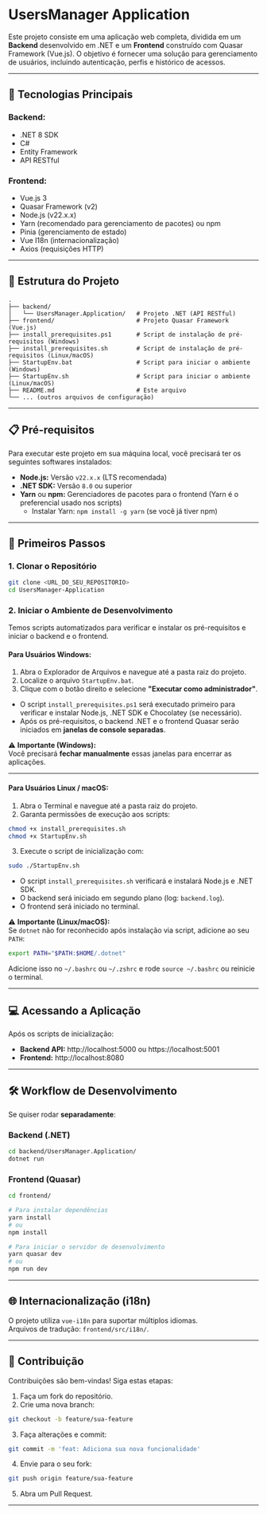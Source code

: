 
# UsersManager Application

Este projeto consiste em uma aplicação web completa, dividida em um **Backend** desenvolvido em .NET e um **Frontend** construído com Quasar Framework (Vue.js). O objetivo é fornecer uma solução para gerenciamento de usuários, incluindo autenticação, perfis e histórico de acessos.

---

## 🚀 Tecnologias Principais

### Backend:
- .NET 8 SDK  
- C#  
- Entity Framework  
- API RESTful  

### Frontend:
- Vue.js 3  
- Quasar Framework (v2)  
- Node.js (v22.x.x)  
- Yarn (recomendado para gerenciamento de pacotes) ou npm  
- Pinia (gerenciamento de estado)  
- Vue I18n (internacionalização)  
- Axios (requisições HTTP)  

---

## 📂 Estrutura do Projeto

```
.
├── backend/
│   └── UsersManager.Application/   # Projeto .NET (API RESTful)
├── frontend/                       # Projeto Quasar Framework (Vue.js)
├── install_prerequisites.ps1       # Script de instalação de pré-requisitos (Windows)
├── install_prerequisites.sh        # Script de instalação de pré-requisitos (Linux/macOS)
├── StartupEnv.bat                  # Script para iniciar o ambiente (Windows)
├── StartupEnv.sh                   # Script para iniciar o ambiente (Linux/macOS)
├── README.md                       # Este arquivo
└── ... (outros arquivos de configuração)
```

---

## 📋 Pré-requisitos

Para executar este projeto em sua máquina local, você precisará ter os seguintes softwares instalados:

- **Node.js:** Versão `v22.x.x` (LTS recomendada)
- **.NET SDK:** Versão `8.0` ou superior
- **Yarn** ou **npm:** Gerenciadores de pacotes para o frontend (Yarn é o preferencial usado nos scripts)  
    - Instalar Yarn: `npm install -g yarn` (se você já tiver npm)

---

## 🚀 Primeiros Passos

### 1. Clonar o Repositório

```bash
git clone <URL_DO_SEU_REPOSITORIO>
cd UsersManager-Application
```

### 2. Iniciar o Ambiente de Desenvolvimento

Temos scripts automatizados para verificar e instalar os pré-requisitos e iniciar o backend e o frontend.

#### Para Usuários **Windows**:

1. Abra o Explorador de Arquivos e navegue até a pasta raiz do projeto.  
2. Localize o arquivo `StartupEnv.bat`.  
3. Clique com o botão direito e selecione **"Executar como administrador"**.  

- O script `install_prerequisites.ps1` será executado primeiro para verificar e instalar Node.js, .NET SDK e Chocolatey (se necessário).  
- Após os pré-requisitos, o backend .NET e o frontend Quasar serão iniciados em **janelas de console separadas**.

⚠️ **Importante (Windows):**  
Você precisará **fechar manualmente** essas janelas para encerrar as aplicações.

---

#### Para Usuários **Linux / macOS**:

1. Abra o Terminal e navegue até a pasta raiz do projeto.  
2. Garanta permissões de execução aos scripts:

```bash
chmod +x install_prerequisites.sh
chmod +x StartupEnv.sh
```

3. Execute o script de inicialização com:

```bash
sudo ./StartupEnv.sh
```

- O script `install_prerequisites.sh` verificará e instalará Node.js e .NET SDK.  
- O backend será iniciado em segundo plano (log: `backend.log`).  
- O frontend será iniciado no terminal.

⚠️ **Importante (Linux/macOS):**  
Se `dotnet` não for reconhecido após instalação via script, adicione ao seu `PATH`:

```bash
export PATH="$PATH:$HOME/.dotnet"
```

Adicione isso no `~/.bashrc` ou `~/.zshrc` e rode `source ~/.bashrc` ou reinicie o terminal.

---

## 💻 Acessando a Aplicação

Após os scripts de inicialização:

- **Backend API:** http://localhost:5000 ou https://localhost:5001  
- **Frontend:** http://localhost:8080  

---

## 🛠️ Workflow de Desenvolvimento

Se quiser rodar **separadamente**:

### Backend (.NET)

```bash
cd backend/UsersManager.Application/
dotnet run
```

### Frontend (Quasar)

```bash
cd frontend/

# Para instalar dependências
yarn install
# ou
npm install

# Para iniciar o servidor de desenvolvimento
yarn quasar dev
# ou
npm run dev
```

---

## 🌐 Internacionalização (i18n)

O projeto utiliza `vue-i18n` para suportar múltiplos idiomas.  
Arquivos de tradução: `frontend/src/i18n/`.

---

## 🤝 Contribuição

Contribuições são bem-vindas! Siga estas etapas:

1. Faça um fork do repositório.  
2. Crie uma nova branch:  
```bash
git checkout -b feature/sua-feature
```
3. Faça alterações e commit:  
```bash
git commit -m 'feat: Adiciona sua nova funcionalidade'
```
4. Envie para o seu fork:  
```bash
git push origin feature/sua-feature
```
5. Abra um Pull Request.

---
